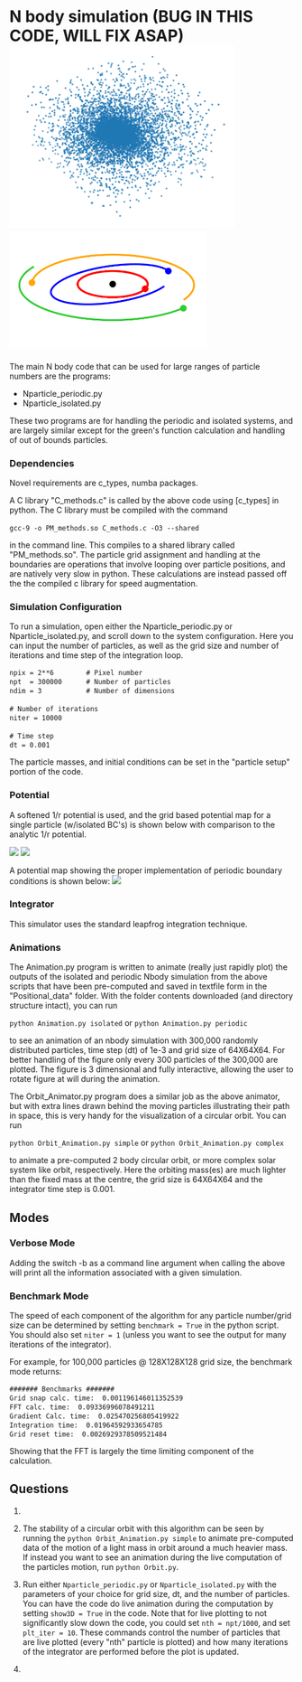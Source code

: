 # N body simulation (BUG IN THIS CODE, WILL FIX ASAP) <img src= ./photo.png width="400"> <img src= ./Orbit_complex.png width="350">

The main N body code that can be used for large ranges of particle numbers are the programs:
- Nparticle_periodic.py
- Nparticle_isolated.py

These two programs are for handling the periodic and isolated systems, and are largely similar except for the green's
function calculation and handling of out of bounds particles.

### Dependencies
Novel requirements are c_types, numba packages.

A C library "C_methods.c" is called by the above code using [c_types] in python. The C library must be compiled with the command 

```gcc-9 -o PM_methods.so C_methods.c -O3 --shared```

in the command line. This compiles to a shared library called "PM_methods.so". The particle grid assignment and handling at the boundaries are operations that involve looping over particle positions, and are natively very slow in python. These calculations are instead passed off the the compiled c library for speed augmentation. 

### Simulation Configuration
To run a simulation, open either the Nparticle_periodic.py or Nparticle_isolated.py, and scroll down to the system configuration. Here you can input the number of particles, as well as the grid size and number of iterations and time step of the integration loop.


```
npix = 2**6        # Pixel number
npt  = 300000      # Number of particles
ndim = 3           # Number of dimensions

# Number of iterations
niter = 10000

# Time step
dt = 0.001
```
The particle masses, and initial conditions can be set in the "particle setup" portion of the code.

### Potential
A softened 1/r potential is used, and the grid based potential map for a single particle (w/isolated BC's)  is shown below with comparison to the analytic 1/r potential.

<img src= ./Isolated_potential_map.png width="350">  <img src= ./Isolated_potential_plot.png width="350"> 

A potential map showing the proper implementation of periodic boundary conditions is shown below:
![](./Periodic_potential_map.png)


### Integrator

This simulator uses the standard leapfrog integration technique.

### Animations

The Animation.py program is written to animate (really just rapidly plot) the outputs of the isolated and periodic Nbody simulation from the above scripts that have been pre-computed and saved in textfile form in the "Positional_data" folder. With the folder contents downloaded (and directory structure intact), you can run

```python Animation.py isolated```
or 
```python Animation.py periodic```

to see an animation of an nbody simulation with 300,000 randomly distributed particles, time step (dt) of 1e-3 and grid size of 64X64X64. For better handling of the figure only every 300 particles of the 300,000 are plotted. The figure is 3 dimensional and fully interactive, allowing the user to rotate figure at will during the animation. 

The Orbit_Animator.py program does a similar job as the above animator, but with extra lines drawn behind the moving particles illustrating their path in space, this is very handy for the visualization of a circular orbit. You can run

```python Orbit_Animation.py simple```
or 
```python Orbit_Animation.py complex```

to animate a pre-computed 2 body circular orbit, or more complex solar system like orbit, respectively. Here the orbiting mass(es) are much lighter than the fixed mass at the centre, the grid size is 64X64X64 and the integrator time step is 0.001. 

## Modes

### Verbose Mode
Adding the switch -b as a command line argument when calling the above will print all the information associated with a given simulation. 

### Benchmark Mode
The speed of each component of the algorithm for any particle number/grid size can be determined by setting
```benchmark = True``` in the python script. You should also set ```niter = 1``` (unless you want to see the output for many iterations of the integrator).

For example, for 100,000 particles @ 128X128X128 grid size, the benchmark mode returns:

```
####### Benchmarks #######
Grid snap calc. time:  0.001196146011352539
FFT calc. time:  0.09336996078491211
Gradient Calc. time:  0.025470256805419922
Integration time:  0.01964592933654785
Grid reset time:  0.0026929378509521484
```
Showing that the FFT is largely the time limiting component of the calculation.

## Questions

1)

2) The stability of a circular orbit with this algorithm can be seen by running the ```python Orbit_Animation.py simple``` to animate pre-computed data of the motion of a light mass in orbit around a much heavier mass. If instead you want to see an animation during the live computation of the particles motion, run ```python Orbit.py```.

3) Run either ```Nparticle_periodic.py``` or ```Nparticle_isolated.py``` with the parameters of your choice for grid size, dt, and the number of particles. You can have the code do live animation during the computation by setting ```show3D = True``` in the code. Note that for live plotting to not significantly slow down the code, you could set ```nth = npt/1000```, and set ```plt_iter = 10```. These commands control the number of particles that are live plotted (every "nth" particle is plotted) and how many iterations of the integrator are performed before the plot is updated.

4)
